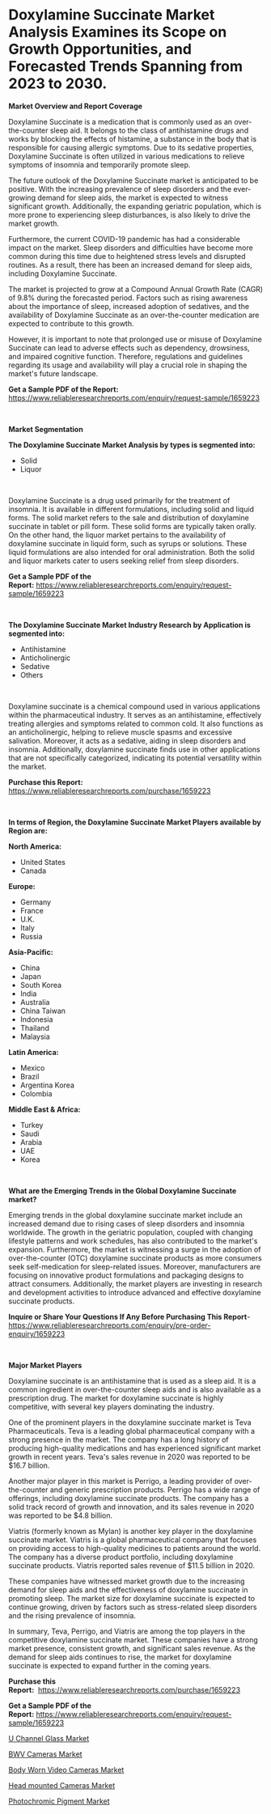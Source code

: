 <p><h1>Doxylamine Succinate Market Analysis Examines its Scope on Growth Opportunities, and Forecasted Trends Spanning from 2023 to 2030.</h1></p><p><strong>Market Overview and Report Coverage</strong></p>
<p><p>Doxylamine Succinate is a medication that is commonly used as an over-the-counter sleep aid. It belongs to the class of antihistamine drugs and works by blocking the effects of histamine, a substance in the body that is responsible for causing allergic symptoms. Due to its sedative properties, Doxylamine Succinate is often utilized in various medications to relieve symptoms of insomnia and temporarily promote sleep.</p><p>The future outlook of the Doxylamine Succinate market is anticipated to be positive. With the increasing prevalence of sleep disorders and the ever-growing demand for sleep aids, the market is expected to witness significant growth. Additionally, the expanding geriatric population, which is more prone to experiencing sleep disturbances, is also likely to drive the market growth.</p><p>Furthermore, the current COVID-19 pandemic has had a considerable impact on the market. Sleep disorders and difficulties have become more common during this time due to heightened stress levels and disrupted routines. As a result, there has been an increased demand for sleep aids, including Doxylamine Succinate.</p><p>The market is projected to grow at a Compound Annual Growth Rate (CAGR) of 9.8% during the forecasted period. Factors such as rising awareness about the importance of sleep, increased adoption of sedatives, and the availability of Doxylamine Succinate as an over-the-counter medication are expected to contribute to this growth.</p><p>However, it is important to note that prolonged use or misuse of Doxylamine Succinate can lead to adverse effects such as dependency, drowsiness, and impaired cognitive function. Therefore, regulations and guidelines regarding its usage and availability will play a crucial role in shaping the market's future landscape.</p></p>
<p><strong>Get a Sample PDF of the Report:</strong> <a href="https://www.reliableresearchreports.com/enquiry/request-sample/1659223">https://www.reliableresearchreports.com/enquiry/request-sample/1659223</a></p>
<p>&nbsp;</p>
<p><strong>Market Segmentation</strong></p>
<p><strong>The Doxylamine Succinate Market Analysis by types is segmented into:</strong></p>
<p><ul><li>Solid</li><li>Liquor</li></ul></p>
<p>&nbsp;</p>
<p><p>Doxylamine Succinate is a drug used primarily for the treatment of insomnia. It is available in different formulations, including solid and liquid forms. The solid market refers to the sale and distribution of doxylamine succinate in tablet or pill form. These solid forms are typically taken orally. On the other hand, the liquor market pertains to the availability of doxylamine succinate in liquid form, such as syrups or solutions. These liquid formulations are also intended for oral administration. Both the solid and liquor markets cater to users seeking relief from sleep disorders.</p></p>
<p><strong>Get a Sample PDF of the Report:</strong>&nbsp;<a href="https://www.reliableresearchreports.com/enquiry/request-sample/1659223">https://www.reliableresearchreports.com/enquiry/request-sample/1659223</a></p>
<p>&nbsp;</p>
<p><strong>The Doxylamine Succinate Market Industry Research by Application is segmented into:</strong></p>
<p><ul><li>Antihistamine</li><li>Anticholinergic</li><li>Sedative</li><li>Others</li></ul></p>
<p>&nbsp;</p>
<p><p>Doxylamine succinate is a chemical compound used in various applications within the pharmaceutical industry. It serves as an antihistamine, effectively treating allergies and symptoms related to common cold. It also functions as an anticholinergic, helping to relieve muscle spasms and excessive salivation. Moreover, it acts as a sedative, aiding in sleep disorders and insomnia. Additionally, doxylamine succinate finds use in other applications that are not specifically categorized, indicating its potential versatility within the market.</p></p>
<p><strong>Purchase this Report:</strong>&nbsp; <a href="https://www.reliableresearchreports.com/purchase/1659223">https://www.reliableresearchreports.com/purchase/1659223</a></p>
<p>&nbsp;</p>
<p><strong>In terms of Region, the Doxylamine Succinate Market Players available by Region are:</strong></p>
<p>
    <p> <strong> North America: </strong>
        <ul>
            <li>United States</li>
            <li>Canada</li>
        </ul>
        </p> 
    <p> <strong> Europe: </strong>
        <ul>
            <li>Germany</li>
            <li>France</li>
            <li>U.K.</li>
            <li>Italy</li>
            <li>Russia</li>
        </ul>
        </p> 
    <p> <strong> Asia-Pacific: </strong>
        <ul>
            <li>China</li>
            <li>Japan</li>
            <li>South Korea</li>
            <li>India</li>
            <li>Australia</li>
            <li>China Taiwan</li>
            <li>Indonesia</li>
            <li>Thailand</li>
            <li>Malaysia</li>
        </ul>
        </p> 
    <p> <strong> Latin America: </strong>
        <ul>
            <li>Mexico</li>
            <li>Brazil</li>
            <li>Argentina Korea</li>
            <li>Colombia</li>
        </ul>
        </p> 
    <p> <strong> Middle East & Africa: </strong>
        <ul>
            <li>Turkey</li>
            <li>Saudi</li>
            <li>Arabia</li>
            <li>UAE</li>
            <li>Korea</li>
        </ul>
    </p>
    </p>
<p>&nbsp;</p>
<p><strong>What are the Emerging Trends in the Global Doxylamine Succinate market?</strong></p>
<p><p>Emerging trends in the global doxylamine succinate market include an increased demand due to rising cases of sleep disorders and insomnia worldwide. The growth in the geriatric population, coupled with changing lifestyle patterns and work schedules, has also contributed to the market's expansion. Furthermore, the market is witnessing a surge in the adoption of over-the-counter (OTC) doxylamine succinate products as more consumers seek self-medication for sleep-related issues. Moreover, manufacturers are focusing on innovative product formulations and packaging designs to attract consumers. Additionally, the market players are investing in research and development activities to introduce advanced and effective doxylamine succinate products.</p></p>
<p><strong>Inquire or Share Your Questions If Any Before Purchasing This Report</strong>- <a href="https://www.reliableresearchreports.com/enquiry/pre-order-enquiry/1659223">https://www.reliableresearchreports.com/enquiry/pre-order-enquiry/1659223</a></p>
<p>&nbsp;</p>
<p><strong>Major Market Players</strong></p>
<p><p>Doxylamine succinate is an antihistamine that is used as a sleep aid. It is a common ingredient in over-the-counter sleep aids and is also available as a prescription drug. The market for doxylamine succinate is highly competitive, with several key players dominating the industry.</p><p>One of the prominent players in the doxylamine succinate market is Teva Pharmaceuticals. Teva is a leading global pharmaceutical company with a strong presence in the market. The company has a long history of producing high-quality medications and has experienced significant market growth in recent years. Teva's sales revenue in 2020 was reported to be $16.7 billion.</p><p>Another major player in this market is Perrigo, a leading provider of over-the-counter and generic prescription products. Perrigo has a wide range of offerings, including doxylamine succinate products. The company has a solid track record of growth and innovation, and its sales revenue in 2020 was reported to be $4.8 billion.</p><p>Viatris (formerly known as Mylan) is another key player in the doxylamine succinate market. Viatris is a global pharmaceutical company that focuses on providing access to high-quality medicines to patients around the world. The company has a diverse product portfolio, including doxylamine succinate products. Viatris reported sales revenue of $11.5 billion in 2020.</p><p>These companies have witnessed market growth due to the increasing demand for sleep aids and the effectiveness of doxylamine succinate in promoting sleep. The market size for doxylamine succinate is expected to continue growing, driven by factors such as stress-related sleep disorders and the rising prevalence of insomnia.</p><p>In summary, Teva, Perrigo, and Viatris are among the top players in the competitive doxylamine succinate market. These companies have a strong market presence, consistent growth, and significant sales revenue. As the demand for sleep aids continues to rise, the market for doxylamine succinate is expected to expand further in the coming years.</p></p>
<p><strong>Purchase this Report:</strong>&nbsp;&nbsp;<a href="https://www.reliableresearchreports.com/purchase/1659223">https://www.reliableresearchreports.com/purchase/1659223</a></p>
<p></p>
<p><strong>Get a Sample PDF of the Report:</strong>&nbsp;<a href="https://www.reliableresearchreports.com/enquiry/request-sample/1659223">https://www.reliableresearchreports.com/enquiry/request-sample/1659223</a></p>
<p><p><a href="https://github.com/ruslanpoljakovrd177/Market-Research-Report-List-1/blob/main/u-channel-glass-market.md">U Channel Glass Market</a></p><p><a href="https://medium.com/@anibalstamm1912/bwv-cameras-market-trends-and-market-analysis-forecasted-for-period-2023-2030-b1ec4893ed40">BWV Cameras Market</a></p><p><a href="https://medium.com/@winonaboehm2023/body-worn-video-cameras-market-insights-into-market-cagr-market-trends-and-growth-strategies-8547997f52e9">Body Worn Video Cameras Market</a></p><p><a href="https://medium.com/@elianehilll2023/head-mounted-cameras-market-trends-forecast-and-competitive-analysis-to-2030-592fa0837182">Head mounted Cameras Market</a></p><p><a href="https://github.com/gulaimolin/Market-Research-Report-List-1/blob/main/photochromic-pigment-market.md">Photochromic Pigment Market</a></p></p>